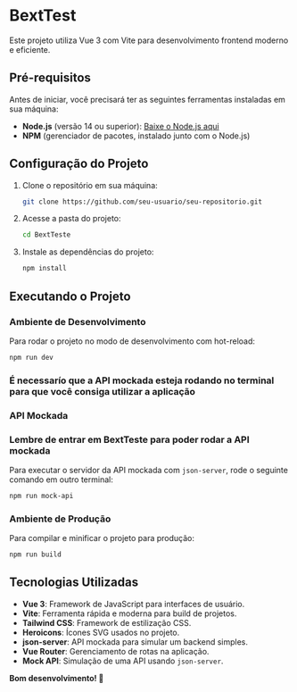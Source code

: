 # BextTest

Este projeto utiliza Vue 3 com Vite para desenvolvimento frontend moderno e eficiente.

## Pré-requisitos

Antes de iniciar, você precisará ter as seguintes ferramentas instaladas em sua máquina:

- **Node.js** (versão 14 ou superior): [Baixe o Node.js aqui](https://nodejs.org/)
- **NPM** (gerenciador de pacotes, instalado junto com o Node.js)

## Configuração do Projeto

1. Clone o repositório em sua máquina:
   ```sh
   git clone https://github.com/seu-usuario/seu-repositorio.git
   ```

2. Acesse a pasta do projeto:
   ```sh
   cd BextTeste
   ```

2. Instale as dependências do projeto:
   ```sh
   npm install
   ```

## Executando o Projeto

### Ambiente de Desenvolvimento

Para rodar o projeto no modo de desenvolvimento com hot-reload:
   ```sh
   npm run dev
   ```

### É necessarío que a API mockada esteja rodando no terminal para que você consiga utilizar a aplicação

### API Mockada
### Lembre de entrar em BextTeste  para poder rodar a API mockada

Para executar o servidor da API mockada com `json-server`, rode o seguinte comando em outro terminal:
   ```sh
   npm run mock-api
   ```

### Ambiente de Produção

Para compilar e minificar o projeto para produção:
   ```sh
   npm run build
   ```




## Tecnologias Utilizadas

- **Vue 3**: Framework de JavaScript para interfaces de usuário.
- **Vite**: Ferramenta rápida e moderna para build de projetos.
- **Tailwind CSS**: Framework de estilização CSS.
- **Heroicons**: Ícones SVG usados no projeto.
- **json-server**: API mockada para simular um backend simples.
- **Vue Router**: Gerenciamento de rotas na aplicação.
- **Mock API**: Simulação de uma API usando `json-server`.

**Bom desenvolvimento! 🚀**
